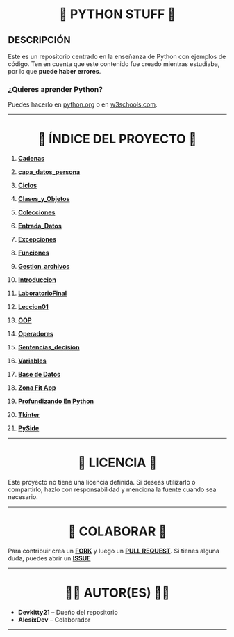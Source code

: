 <h1 align="center">🐍 PYTHON STUFF 🐍</h1>

## DESCRIPCIÓN
Este es un repositorio centrado en la enseñanza de Python con ejemplos de código. Ten en cuenta que este contenido fue creado mientras estudiaba, por lo que **puede haber errores**.

### ¿Quieres aprender Python?
Puedes hacerlo en [python.org](https://www.python.org/) o en [w3schools.com](https://www.w3schools.com/python/).

---

<h1 align="center">📂 ÍNDICE DEL PROYECTO 📂</h1>

1. **[Cadenas](./Cadenas)**  

2. **[capa_datos_persona](./capa_datos_persona)**  

3. **[Ciclos](./Ciclos)**  

4. **[Clases_y_Objetos](./Clases_y_Objetos)**  

5. **[Colecciones](./Colecciones)**  

6. **[Entrada_Datos](./Entrada_Datos)**  

7. **[Excepciones](./Excepciones)**  

8. **[Funciones](./Funciones)**  

9. **[Gestion_archivos](./Gestion_archivos)**  

10. **[Introduccion](./Introduccion)**  

11. **[LaboratorioFinal](./LaboratorioFinal)**  

12. **[Leccion01](./Leccion01)**  

13. **[OOP](./OOP)**  

14. **[Operadores](./Operadores)**  

15. **[Sentencias_decision](./Sentencias_decision)**  

16. **[Variables](./Variables)**

17. **[Base de Datos](./BD)**

18. **[Zona Fit App](./ZonaFitApp)**  

19. **[Profundizando En Python](./ProfundizandoPython)**

20. **[Tkinter](./Tkinter)**

21. **[PySide](./Pyside)**

---

<h1 align="center">📜 LICENCIA 📜</h1>
Este proyecto no tiene una licencia definida. Si deseas utilizarlo o compartirlo, hazlo con responsabilidad y menciona la fuente cuando sea necesario.

---

<h1 align="center">👥 COLABORAR 👥</h1>

Para contribuir crea un **[FORK](https://github.com/Devkitty21/Python/fork)** y luego un **[PULL REQUEST]()**. Si tienes alguna duda, puedes abrir un **[ISSUE](https://github.com/Devkitty21/Python/issues)**

---

<h1 align="center">👨‍💻 AUTOR(ES) 👨‍💻</h1>

- **Devkitty21** – Dueño del repositorio
- **AlesixDev** – Colaborador
---
